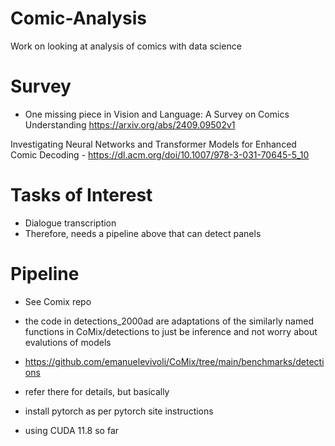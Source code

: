 # Comic-Analysis
Work on looking at analysis of comics with data science

# Survey
- One missing piece in Vision and Language: A Survey on Comics Understanding https://arxiv.org/abs/2409.09502v1

Investigating Neural Networks and Transformer Models for Enhanced Comic Decoding - https://dl.acm.org/doi/10.1007/978-3-031-70645-5_10

# Tasks of Interest
- Dialogue transcription
- Therefore, needs a pipeline above that can detect panels


# Pipeline
- See Comix repo
- the code in detections_2000ad are adaptations of the similarly named functions in CoMix/detections to just be inference and not worry about evalutions of models
- https://github.com/emanuelevivoli/CoMix/tree/main/benchmarks/detections
- refer there for details, but basically

- install pytorch as per pytorch site instructions
- using CUDA 11.8 so far
